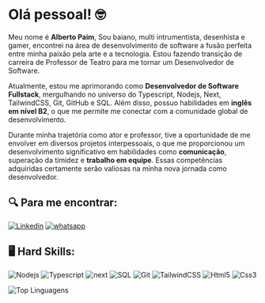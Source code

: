 # Olá pessoal! :nerd_face:

Meu nome é **Alberto Paim**, Sou baiano, multi intrumentista, desenhista e gamer, encontrei na área de desenvolvimento de software a fusão perfeita entre minha paixão pela arte e a tecnologia. Estou fazendo transição de carreira de Professor de Teatro para me tornar um Desenvolvedor de Software.

Atualmente, estou me aprimorando como **Desenvolvedor de Software Fullstack**, mergulhando no universo do Typescript, Nodejs, Next, TailwindCSS, Git, GitHub e SQL. Além disso, possuo habilidades em **inglês em nível B2**, o que me permite me conectar com a comunidade global de desenvolvimento.

Durante minha trajetória como ator e professor, tive a oportunidade de me envolver em diversos projetos interpessoais, o que me proporcionou um desenvolvimento significativo em habilidades como **comunicação**, superação da timidez e **trabalho em equipe**. Essas competências adquiridas certamente serão valiosas na minha nova jornada como desenvolvedor.

## :mag: Para me encontrar:
[![Linkedin](https://img.shields.io/badge/LinkedIn-0077B5?style=for-the-badge&logo=linkedin&logoColor=white)](https://www.linkedin.com/in/albertopaim/)
[![whatsapp](https://img.shields.io/badge/WhatsApp-25D366?style=for-the-badge&logo=whatsapp&logoColor=white)](https://api.whatsapp.com/send/?phone=5571981154490&text&type=phone_number&app_absent=0)

## :desktop_computer: Hard Skills:
![Nodejs](https://img.shields.io/badge/Node%20js-339933?style=for-the-badge&logo=nodedotjs&logoColor=white) 
![Typescript](https://img.shields.io/badge/TypeScript-007ACC?style=for-the-badge&logo=typescript&logoColor=white)
![next](https://img.shields.io/badge/next%20js-000000?style=for-the-badge&logo=nextdotjs&logoColor=white)
![SQL](https://img.shields.io/badge/PostgreSQL-316192?style=for-the-badge&logo=postgresql&logoColor=white)
![Git](https://img.shields.io/badge/GIT-E44C30?style=for-the-badge&logo=git&logoColor=white)
![TailwindCSS](https://img.shields.io/badge/Tailwind_CSS-38B2AC?style=for-the-badge&logo=tailwind-css&logoColor=white)
![Html5](https://img.shields.io/badge/HTML5-E34F26?style=for-the-badge&logo=html5&logoColor=white)
![Css3](https://img.shields.io/badge/CSS3-1572B6?style=for-the-badge&logo=css3&logoColor=white) 

![Top Linguagens](https://github-readme-stats.vercel.app/api/top-langs/?username=AlbertoPaim&theme=tokyonight&custom_title=Top%20%Linguagens)
